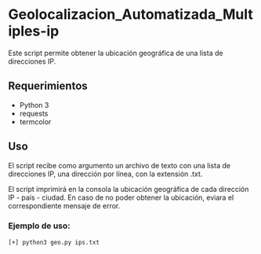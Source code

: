 # Geolocalizacion_Automatizada_Multiples-ip
Este script permite obtener la ubicación geográfica de una lista de direcciones IP.


## Requerimientos

  - Python 3
  - requests
  - termcolor

## Uso
El script recibe como argumento un archivo de texto con una lista de direcciones IP, una dirección por línea, con la extensión .txt.

El script imprimirá en la consola la ubicación geográfica de cada dirección IP  - país - ciudad. En caso de no poder obtener la ubicación, eviara el correspondiente mensaje de error.

### Ejemplo de uso:

```
[+] python3 geo.py ips.txt
```

